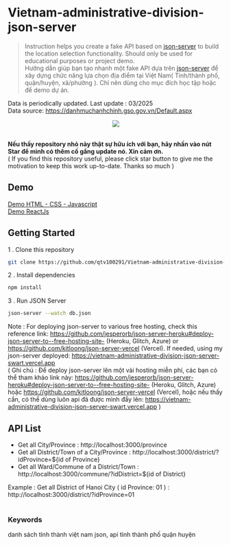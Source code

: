 # Vietnam-administrative-division-json-server

> Instruction helps you create a fake API based on [json-server](https://github.com/typicode/json-server) to build the location selection functionality. Should only be used for educational purposes or project demo.\
> Hướng dẫn giúp bạn tạo nhanh một fake API dựa trên [json-server](https://github.com/typicode/json-server) để xây dựng chức năng lựa chọn địa điểm tại Việt Nam( Tỉnh/thành phố, quận/huyện, xã/phường ). Chỉ nên dùng cho mục đích học tập hoặc để demo dự án.

Data is periodically updated. Last update : 03/2025\
Data source: https://danhmuchanhchinh.gso.gov.vn/Default.aspx
<br/>

<div align="center"><img src='https://res.cloudinary.com/dqfemw7l4/image/upload/v1682758791/stuff/ezgif.com-video-to-gif_vlii0x.gif'></div>
<br/>

<b>Nếu thấy repository nhỏ này thật sự hữu ích với bạn, hãy nhấn vào nút Star để mình có thêm cố gắng update nó. Xin cảm ơn.</b>
<br>
( If you find this repository useful, please click star button to give me the motivation to keep this work up-to-date. Thanks so much )
<br>

## Demo

[Demo HTML - CSS - Javascript](https://codesandbox.io/p/sandbox/ctpxd8)
<br>
[Demo ReactJs](https://codesandbox.io/p/sandbox/demo-reactjs-xvxlpj)

## Getting Started

1 . Clone this repository

```bash
git clone https://github.com/qtv100291/Vietnam-administrative-division-json-server.git
```

2 . Install dependencies

```bash
npm install
```

3 . Run JSON Server

```bash
json-server --watch db.json
```

Note : For deploying json-server to various free hosting, check this reference link:
https://github.com/jesperorb/json-server-heroku#deploy-json-server-to--free-hosting-site- (Heroku, Glitch, Azure) or https://github.com/kitloong/json-server-vercel (Vercel). If needed, using my json-server deployed: https://vietnam-administrative-division-json-server-swart.vercel.app <br>
( Ghi chú : Để deploy json-server lên một vài hosting miễn phí, các bạn có thể tham khảo link này: https://github.com/jesperorb/json-server-heroku#deploy-json-server-to--free-hosting-site- (Heroku, Glitch, Azure) hoặc https://github.com/kitloong/json-server-vercel (Vercel), hoặc nếu thấy cần, có thể dùng luôn api đã được mình đẩy lên: https://vietnam-administrative-division-json-server-swart.vercel.app )

## API List

- Get all City/Province : http://localhost:3000/province
- Get all District/Town of a City/Province : http://localhost:3000/district/?idProvince=${id of Province}
- Get all Ward/Commune of a District/Town : http://localhost:3000/commune/?idDistrict=${id of District}

Example : Get all District of Hanoi City ( id Province: 01 ) : http://localhost:3000/district/?idProvince=01
<br>
<br>

### Keywords

danh sách tỉnh thành việt nam json, api tỉnh thành phố quận huyện

